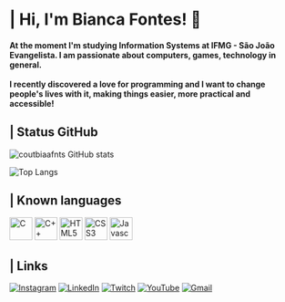<h1>| Hi, I'm Bianca Fontes! 🫶</h1>

<h4>At the moment I'm studying Information Systems at IFMG - São João Evangelista. I am passionate about computers, games, technology in general.<br></br>
I recently discovered a love for programming and I want to change people's lives with it, making things easier, more practical and accessible!</h4>

<h2>| Status GitHub</h2>

![coutbiaafnts GitHub stats](https://github-readme-stats.vercel.app/api?username=coutbiaafnts&show_icons=true&theme=github_dark)

![Top Langs](https://github-readme-stats.vercel.app/api/top-langs/?username=coutbiaafnts&layout=compact&theme=github_dark)

<h2>| Known languages</h2>

<div>
    <img height="40em" src="https://cdn.jsdelivr.net/gh/devicons/devicon/icons/c/c-original.svg" alt="C"/>
    <img height="40em" src="https://cdn.jsdelivr.net/gh/devicons/devicon/icons/cplusplus/cplusplus-original.svg" alt="C++"/>
    <img height="40em" src="https://cdn.jsdelivr.net/gh/devicons/devicon/icons/html5/html5-original.svg" alt="HTML5"/>
    <img height="40em" src="https://cdn.jsdelivr.net/gh/devicons/devicon/icons/css3/css3-original.svg" alt="CSS3"/>
    <img height="40em" src="https://cdn.jsdelivr.net/gh/devicons/devicon/icons/javascript/javascript-original.svg" alt="Javascript"/>
</div>

<h2>| Links</h2>

[![Instagram](https://img.shields.io/badge/Instagram-E4405F?style=for-the-badge&logo=instagram&logoColor=white)](https://www.instagram.com/coutbiaafnts/)
[![LinkedIn](https://img.shields.io/badge/LinkedIn-0077B5?style=for-the-badge&logo=linkedin&logoColor=white)](https://www.linkedin.com/in/bianca-fontes-056788285/)
[![Twitch](https://img.shields.io/badge/Twitch-9146FF?style=for-the-badge&logo=twitch&logoColor=white)](https://www.twitch.tv/coutbiaafnts)
[![YouTube](https://img.shields.io/badge/YouTube-FF0000?style=for-the-badge&logo=youtube&logoColor=white)](https://www.youtube.com/channel/UChFbD46VA0edl5FGjT6kl7w)
[![Gmail](https://img.shields.io/badge/Gmail-D14836?style=for-the-badge&logo=gmail&logoColor=white)](mailto:bia.fontes653@gmail.com)
